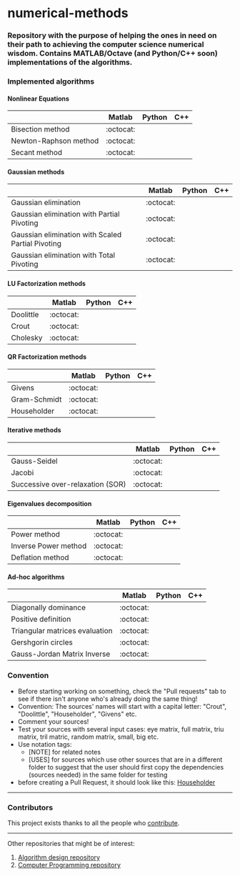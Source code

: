 # numerical-methods
### Repository with the purpose of helping the ones in need on their path to achieving the computer science numerical wisdom. Contains MATLAB/Octave (and Python/C++ soon) implementations of the algorithms.

### Implemented algorithms

#### Nonlinear Equations

| | Matlab | Python | C++ |
| --- | --- | --- | --- |
| Bisection method| :octocat: | | |
| Newton-Raphson method | :octocat: | | |
| Secant method | :octocat: | | |

#### Gaussian methods

| |Matlab|Python|C++|
|---|---|---|---|
|Gaussian elimination|:octocat:|||
|Gaussian elimination with Partial Pivoting|:octocat:|||
|Gaussian elimination with Scaled Partial Pivoting|:octocat:|||
|Gaussian elimination with Total Pivoting|:octocat:|||

#### LU Factorization methods

| |Matlab|Python|C++|
|---|---|---|---|
|Doolittle|:octocat:|||
|Crout|:octocat:|||
|Cholesky|:octocat:|||

#### QR Factorization methods

| |Matlab|Python|C++|
|---|---|---|---|
|Givens|:octocat:|||
|Gram-Schmidt|:octocat:|||
|Householder|:octocat:|||

#### Iterative methods

| |Matlab|Python|C++|
|---|---|---|---|
|Gauss-Seidel|:octocat:|||
|Jacobi|:octocat:|||
|Successive over-relaxation (SOR)|:octocat:|||

#### Eigenvalues decomposition

| |Matlab|Python|C++|
|---|---|---|---|
|Power method|:octocat:|||
|Inverse Power method|:octocat:|||
|Deflation method|:octocat:|||

#### Ad-hoc algorithms

| |Matlab|Python|C++|
|---|---|---|---|
|Diagonally dominance|:octocat:|||
|Positive definition|:octocat:|||
|Triangular matrices evaluation|:octocat:|||
|Gershgorin circles|:octocat:|||
|Gauss-Jordan Matrix Inverse|:octocat:|||

### Convention

- Before starting working on something, check the "Pull requests" tab to see if there isn't anyone who's already doing the same thing!
- Convention: The sources' names will start with a capital letter: "Crout", "Doolittle", "Householder", "Givens" etc.
- Comment your sources!
- Test your sources with several input cases: eye matrix, full matrix, triu matrix, tril matric, random matrix, small, big etc.
- Use notation tags:
	- [NOTE] for related notes
	- [USES] for sources which use other sources that are in a different folder to suggest that the user should first copy the dependencies (sources needed) in the same folder for testing 
- before creating a Pull Request, it should look like this: [Householder](https://github.com/radusqrt/help-the-kids/blob/master/MN/Algoritmi/QR/Householder/Householder.m)

-------------------------------------------------------------------------------------------------

### Contributors

This project exists thanks to all the people who <a href="https://github.com/radusqrt/numerical-methods/graphs/contributors">contribute</a>.

-------------------------------------------------------------------------------------------------

Other repositories that might be of interest:
1. [Algorithm design repository](https://github.com/radusqrt/algorithm-design)
2. [Computer Programming repository](https://github.com/radusqrt/computer-programming)
